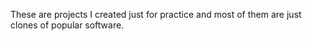 These are projects I created just for practice and most of them are just clones of popular software.
